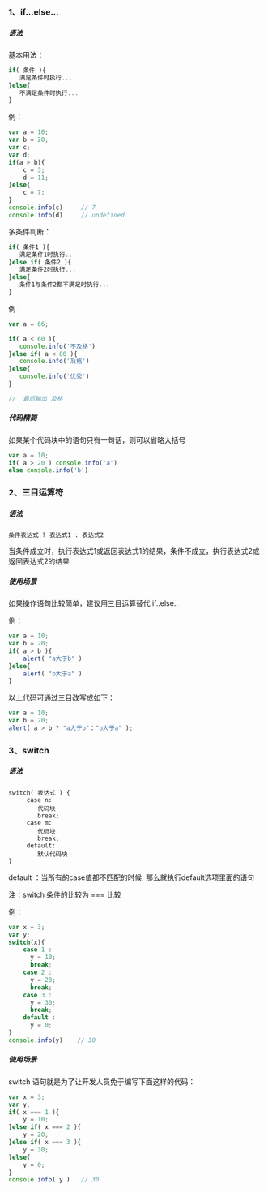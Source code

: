### 1、if...else...

##### 语法

基本用法：

```js
if( 条件 ){
   满足条件时执行...
}else{
   不满足条件时执行...
}
```

例：

```js
var a = 10;
var b = 20;
var c;
var d;
if(a > b){
    c = 3;
    d = 11;
}else{
    c = 7;
}
console.info(c)     // 7
console.info(d)     // undefined
```

多条件判断：

```js
if( 条件1 ){
   满足条件1时执行...
}else if( 条件2 ){
   满足条件2时执行...
}else{
   条件1与条件2都不满足时执行...
}
```

例：

```js
var a = 66;

if( a < 60 ){
   console.info('不及格')
}else if( a < 80 ){
   console.info('及格')
}else{
   console.info('优秀')
}

//  最后输出 及格
```

##### 代码精简

如果某个代码块中的语句只有一句话，则可以省略大括号

```js
var a = 10;
if( a > 20 ) console.info('a')
else console.info('b')
```

### 2、三目运算符

##### 语法

```
条件表达式 ? 表达式1 : 表达式2
```

当条件成立时，执行表达式1或返回表达式1的结果，条件不成立，执行表达式2或返回表达式2的结果

##### 使用场景

如果操作语句比较简单，建议用三目运算替代 if..else..

例：

```js
var a = 10;
var b = 20;
if( a > b ){
    alert( "a大于b" )
}else{
    alert( "b大于a" )
}
```

以上代码可通过三目改写成如下：

```js
var a = 10;
var b = 20;
alert( a > b ? "a大于b"："b大于a" );
```

### 3、switch

##### 语法

```
switch( 表达式 ) {
     case n:
        代码块
        break;
     case m:
        代码块
        break;
     default:
        默认代码块
} 
```

default ：当所有的case值都不匹配的时候, 那么就执行default选项里面的语句

注：switch 条件的比较为 === 比较

例：

```js
var x = 3;
var y;
switch(x){
    case 1 : 
      y = 10;
      break;
    case 2 : 
      y = 20;
      break;
    case 3 : 
      y = 30;
      break;
    default :      
      y = 0;
}
console.info(y)    // 30
```

##### 使用场景

switch 语句就是为了让开发人员免于编写下面这样的代码：

```js
var x = 3;
var y;
if( x === 1 ){
    y = 10;
}else if( x === 2 ){
    y = 20;
}else if( x === 3 ){
    y = 30;
}else{
    y = 0;
}
console.info( y )   // 30
```

